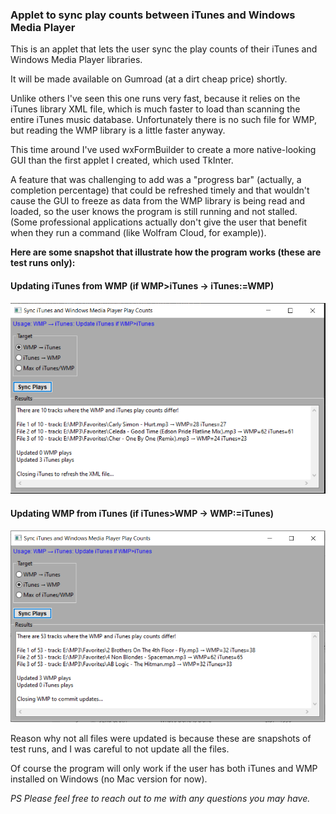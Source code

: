 ### Applet to sync play counts between iTunes and Windows Media Player

This is an applet that lets the user sync the play counts of their iTunes and Windows Media Player libraries. 

It will be made available on Gumroad (at a dirt cheap price) shortly. 

Unlike others I've seen this one runs very fast, because it relies on the iTunes library XML file, which is much faster to load than scanning the entire iTunes music database. Unfortunately there is no such file for WMP, but reading the WMP library is a little faster anyway.

This time around I've used wxFormBuilder to create a more native-looking GUI than the first applet I created, which used TkInter. 

A feature that was challenging to add was a "progress bar" (actually, a completion percentage) that could be refreshed timely and that wouldn't cause the GUI to freeze as data from the WMP library is being read and loaded, so the user knows the program is still running and not stalled. (Some professional applications actually don't give the user that benefit when they run a command (like Wolfram Cloud, for example)).

**Here are some snapshot that illustrate how the program works (these are test runs only):**

#### Updating iTunes from WMP (if WMP>iTunes → iTunes:=WMP)
![Screenshot 1](https://github.com/jrsousa2/Plays_Sync/blob/main/Snapshot2.png)

#### Updating WMP from iTunes (if iTunes>WMP → WMP:=iTunes)
![Screenshot 2](https://github.com/jrsousa2/Plays_Sync/blob/main/Snapshot3.png)

Reason why not all files were updated is because these are snapshots of test runs, and I was careful to not update all the files.

Of course the program will only work if the user has both iTunes and WMP installed on Windows (no Mac version for now).

<i>PS Please feel free to reach out to me with any questions you may have.</i>


